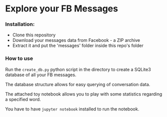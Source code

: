 # Explore your FB Messages

### Installation:
* Clone this repository
* Download your messages data from Facebook - a ZIP archive
* Extract it and put the 'messages' folder inside this repo's folder

### How to use

Run the `create_db.py` python script in the directory to create a SQLite3 database of all your FB messages.

The database structure allows for easy querying of conversation data.

The attached toy notebook allows you to play with some statistics regarding a specified word.

You have to have `jupyter notebook` installed to run the notebook.